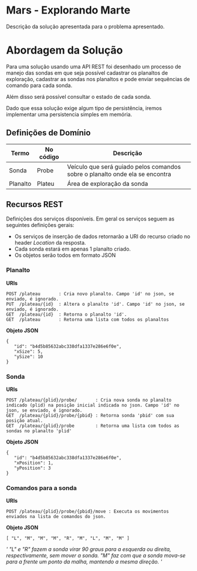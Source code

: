 # Mars - Explorando Marte

Descrição da solução apresentada para o problema apresentado.

# Abordagem da Solução

Para uma solução usando uma API REST foi desenhado um processo de manejo
das sondas em que seja possível cadastrar os planaltos de exploração,
cadastrar as sondas nos planaltos e pode enviar sequëncias de comando para
cada sonda.

Além disso será possível consultar o estado de cada sonda.

Dado que essa solução exige algum tipo de persistência, iremos implementar
uma persistencia simples em memória.

## Definições de Domínio

| Termo        | No código | Descrição                                                                       |
|--------------|-----------|---------------------------------------------------------------------------------|
| Sonda        | Probe     |Veículo que será guiado pelos comandos sobre o planalto onde ela se encontra     |
| Planalto     | Plateu    |Área de exploração da sonda                                                      |

## Recursos REST

Definições dos serviços disponíveis. Em geral os serviços seguem as seguintes definições gerais:

* Os serviços de inserção de dados retornarão a URI do recurso criado no header *Location* da resposta.
* Cada sonda estará em apenas 1 planalto criado.
* Os objetos serão todos em formato JSON

### Planalto

**URIs**
```
POST /plateau       : Cria novo planalto. Campo 'id' no json, se enviado, é ignorado.
PUT  /plateau/{id}  : Altera o planalto 'id'. Campo 'id' no json, se enviado, é ignorado.
GET  /plateau/{id}  : Retorna o planalto 'id'.
GET  /plateau       : Retorna uma lista com todos os planaltos
```
**Objeto JSON**
```
{
   "id": "b4d5b85632abc338dfa1337e286e6f0e",
   "xSize": 5,
   "ySize": 10
}
```

### Sonda

**URIs**
```
POST /plateau/{plid}/probe/       : Cria nova sonda no planalto indicado (plid) na posição inicial indicada no json. Campo 'id' no json, se enviado, é ignorado.
GET  /plateau/{plid}/probe/{pbid} : Retorna sonda 'pbid' com sua posição atual.
GET  /plateau/{plid}/probe        : Retorna uma lista com todos as sondas no planalto 'plid'
```
**Objeto JSON**
```
{
   "id": "b4d5b85632abc338dfa1337e286e6f0e",
   "xPosition": 1,
   "yPosition": 3
}
```

### Comandos para a sonda

**URIs**
```
POST /plateau/{plid}/probe/{pbid}/move : Executa os movimentos enviados na lista de comandos do json.
```
**Objeto JSON**
```
[ "L", "M", "M", "M", "R", "M", "L", "M", "M" ]
```
*' "L" e "R" fazem a sonda virar 90 graus para a esquerda ou direita, respectivamente, sem mover a sonda. "M" faz com que a sonda mova-se para a frente um ponto da malha, mantendo a mesma direção. '*